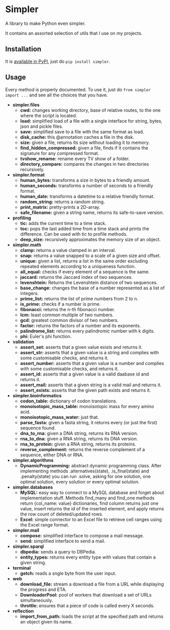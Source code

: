 # Simpler

A library to make Python even simpler.

It contains an assorted selection of utils that I use on my projects.

## Installation

It is [available in PyPI](https://pypi.org/project/simpler/), just do `pip install simpler`.

## Usage

Every method is properly documented. To use it, just do `from simpler import ...` and see all the choices that you have.

* **simpler.files**
  * **cwd:** changes working directory, base of relative routes, to the one where the script is located.
  * **load:** simplified load of a file with a single interface for string, bytes, json and pickle files.
  * **save:** simplified save to a file with the same format as load.
  * **disk_cache:** this @annotation caches a file in the disk.
  * **size:** given a file, returns its size without loading it to memory.
  * **find_hidden_compressed:** given a file, finds if it contains the signature for any compressed format.
  * **tvshow_rename:** rename every TV show of a folder.
  * **directory_compare:** compares the changes in two directories recursively.
* **simpler.format**
  * **human_bytes:** transforms a size in bytes to a friendly amount.
  * **human_seconds:** transforms a number of seconds to a friendly format.
  * **human_date:** transforms a datetime to a relative friendly format.
  * **random_string:** returns a random string.
  * **print_matrix:** pretty-prints a 2D-array.
  * **safe_filename:** given a string name, returns its safe-to-save version.
* **profiling**
  * **tic:** adds the current time to a time stack.
  * **toc:** pops the last added time from a time stack and prints the difference. Can be used with tic to profile methods.
  * **deep_size:** recursively approximates the memory size of an object.
* **simpler.math**
  * **clamp:** returns a value clamped in an interval.
  * **snap:** returns a value snapped to a scale of a given size and offset.
  * **unique:** given a list, returns a list in the same order excluding repeated elements according to a uniqueness function.
  * **all_equal:** checks if every element of a sequence is the same.
  * **jaccard:** returns the Jaccard index of two sequences.
  * **levenshtein:** Returns the Levenshtein distance of two sequences.
  * **base_change:** changes the base of a number represented as a list of integers.
  * **prime_list:** returns the list of prime numbers from 2 to n.
  * **is_prime:** checks if a number is prime.
  * **fibonacci:** returns the n-th fibonacci number.
  * **lcm:** least common multiple of two numbers.
  * **gcd:** greatest common divisor of two numbers.
  * **factor:** returns the factors of a number and its exponents.
  * **palindrome_list:** returns every palindromic number with k digits.
  * **phi:** Euler's phi function.
* **validation**
  * **assert_set:** asserts that a given value exists and returns it.
  * **assert_str:** asserts that a given value is a string and complies with some customisable checks, and returns it.
  * **assert_number:** asserts that a given value is a number and complies with some customisable checks, and returns it.
  * **assert_id:** asserts that a given value is a valid daabase id and returns it.
  * **assert_mail:** asserts that a given string is a valid mail and returns it.
  * **assert_exists:** asserts that the given path exists and returns it.
* **simpler.bioinformatics**
  * **codon_table:** dictionary of codon translations.
  * **monoisotopic_mass_table:** monoisotopic mass for every amino acid.
  * **monoisotopic_mass_water:** just that.
  * **parse_fasta:** given a fasta string, it returns every (or just the first) sequence found.
  * **dna_to_rna:** given a DNA string, returns its RNA version.
  * **rna_to_dna:** given a RNA string, returns its DNA version.
  * **rna_to_protein:** given a RNA string, returns its proteins.
  * **reverse_complement:** returns the reverse complement of a sequence, either DNA or RNA.
* **simpler.algorithms**
  * **DynamicProgramming:** abstract dynamic programming class. After implementing methods .alternatives(state), .is_final(state) and .penalty(state) you can run .solve, asking for one solution, one optimal solution, every solution or every optimal solution.
* **simpler.databases**
  * **MySQL:** easy way to connect to a MySQL database and forget about implementation stuff. Methods find_many and find_one methods return {col_name: value} dictionaries, find column returns just one value, insert returns the id of the inserted element, and apply returns the row count of deleted/updated rows.
  * **Excel:** simple connector to an Excel file to retrieve cell ranges using the Excel range format.
* **simpler.mail**
  * **compose:** simplified interface to compose a mail message.
  * **send:** simplified interface to send a mail.
* **simpler.sparql**
  * **dbpedia:** sends a query to DBPedia.
  * **entity_types:** returns every entity type with values that contain a given string.
* **terminal**
  * **getch:** reads a sngle byte from the user input.
* **web**
  * **download_file:** stream a download a file from a URL while displaying the progress and ETA.
  * **DownloaderPool:** pool of workers that download a set of URLs simultaneously.
  * **throttle:** ensures that a piece of code is called every X seconds.
* **reflection**
  * **import_from_path:** loads the script at the specified path and returns an object given its name.